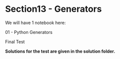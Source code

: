 # Section13 - Generators

We will have 1 notebook here:

01 - Python Generators  

Final Test

**Solutions for the test are given in the solution folder.**
 
